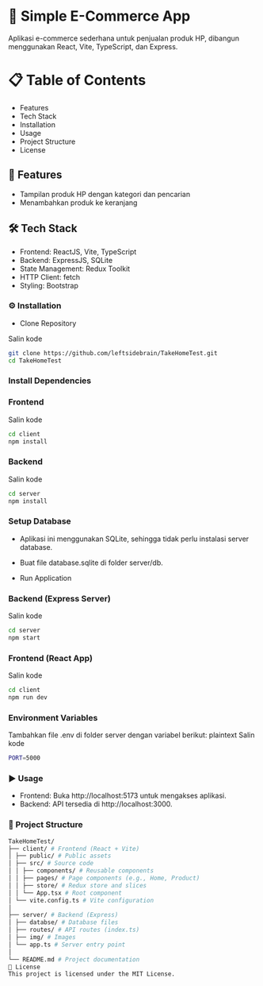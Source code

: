 # 📱 Simple E-Commerce App

Aplikasi e-commerce sederhana untuk penjualan produk HP, dibangun menggunakan React, Vite, TypeScript, dan Express.

# 📋 Table of Contents

- Features
- Tech Stack
- Installation
- Usage
- Project Structure
- License

## 🎨 Features

- Tampilan produk HP dengan kategori dan pencarian
- Menambahkan produk ke keranjang

## 🛠️ Tech Stack

- Frontend: ReactJS, Vite, TypeScript
- Backend: ExpressJS, SQLite
- State Management: Redux Toolkit
- HTTP Client: fetch
- Styling: Bootstrap

### ⚙️ Installation

- Clone Repository

Salin kode

```bash
git clone https://github.com/leftsidebrain/TakeHomeTest.git
cd TakeHomeTest
```

### Install Dependencies

### Frontend

Salin kode

```bash
cd client
npm install
```

### Backend

Salin kode

```bash
cd server
npm install
```

### Setup Database

- Aplikasi ini menggunakan SQLite, sehingga tidak perlu instalasi server database.

- Buat file database.sqlite di folder server/db.
- Run Application

### Backend (Express Server)

Salin kode

```bash
cd server
npm start
```

### Frontend (React App)

Salin kode

```bash
cd client
npm run dev
```

### Environment Variables

Tambahkan file .env di folder server dengan variabel berikut:
plaintext
Salin kode

```bash
PORT=5000
```

### ▶️ Usage

- Frontend: Buka http://localhost:5173 untuk mengakses aplikasi.
- Backend: API tersedia di http://localhost:3000.

### 📂 Project Structure

```bash
TakeHomeTest/
├── client/ # Frontend (React + Vite)
│ ├── public/ # Public assets
│ ├── src/ # Source code
│ │ ├── components/ # Reusable components
│ │ ├── pages/ # Page components (e.g., Home, Product)
│ │ ├── store/ # Redux store and slices
│ │ └── App.tsx # Root component
│ └── vite.config.ts # Vite configuration
│
├── server/ # Backend (Express)
│ ├── databse/ # Database files
│ ├── routes/ # API routes (index.ts)
│ ├── img/ # Images
│ └── app.ts # Server entry point
│
└── README.md # Project documentation
📄 License
This project is licensed under the MIT License.
```
